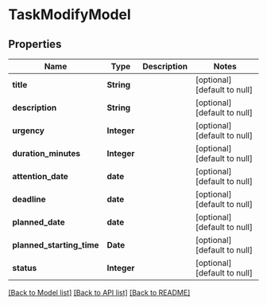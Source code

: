 # TaskModifyModel
## Properties

| Name | Type | Description | Notes |
|------------ | ------------- | ------------- | -------------|
| **title** | **String** |  | [optional] [default to null] |
| **description** | **String** |  | [optional] [default to null] |
| **urgency** | **Integer** |  | [optional] [default to null] |
| **duration\_minutes** | **Integer** |  | [optional] [default to null] |
| **attention\_date** | **date** |  | [optional] [default to null] |
| **deadline** | **date** |  | [optional] [default to null] |
| **planned\_date** | **date** |  | [optional] [default to null] |
| **planned\_starting\_time** | **Date** |  | [optional] [default to null] |
| **status** | **Integer** |  | [optional] [default to null] |

[[Back to Model list]](../README.md#documentation-for-models) [[Back to API list]](../README.md#documentation-for-api-endpoints) [[Back to README]](../README.md)

